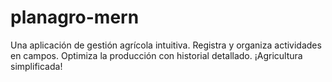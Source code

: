 # planagro-mern
Una aplicación de gestión agrícola intuitiva. Registra y organiza actividades en campos. Optimiza la producción con historial detallado. ¡Agricultura simplificada!
